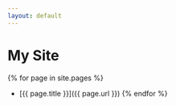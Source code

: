 ```yaml
---
layout: default
---
```

# My Site
{% for page in site.pages %}
- [{{ page.title }}]({{ page.url }})
{% endfor %}
